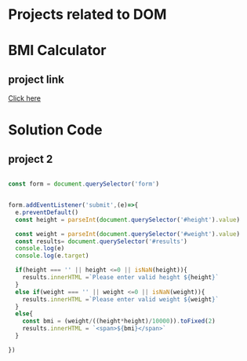 # Projects related to DOM

# BMI Calculator
## project link

[Click here](https://stackblitz.com/~/github.com/kashsswar/js_hindi?file=projects/set2)

# Solution Code

## project 2


``` javascript code

const form = document.querySelector('form')


form.addEventListener('submit',(e)=>{
  e.preventDefault()
  const height = parseInt(document.querySelector('#height').value)

  const weight = parseInt(document.querySelector('#weight').value)
  const results= document.querySelector('#results')
  console.log(e)
  console.log(e.target)

  if(height === '' || height <=0 || isNaN(height)){
    results.innerHTML =`Please enter valid height ${height}`
  }
  else if(weight === '' || weight <=0 || isNaN(weight)){
    results.innerHTML =`Please enter valid weight ${weight}`
  }
  else{
    const bmi = (weight/((height*height)/10000)).toFixed(2)
    results.innerHTML = `<span>${bmi}</span>`
  }

})
```